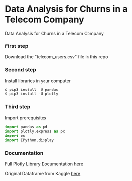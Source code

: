 # Data Analysis for Churns in a Telecom Company 
Data Analysis for Churns in a Telecom Company

### First step
Download the "telecom_users.csv" file in this repo 

### Second step
Install libraries in your computer
```python
$ pip3 install -U pandas
$ pip3 install -U plotly
```

### Third step
Import prerequisites
```python
import pandas as pd
import plotly.express as px
import os
import IPython.display
```
### Documentation 
Full Plotly Library Documentation [here](https://plotly.com/)

Original Dataframe from Kaggle [here](https://www.kaggle.com/radmirzosimov/telecom-users-dataset)

